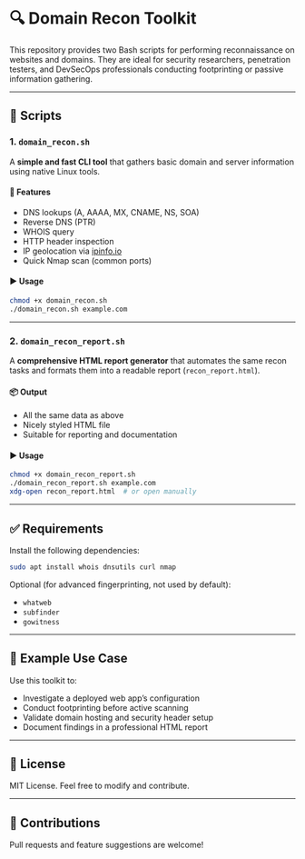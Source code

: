 # 🔍 Domain Recon Toolkit

This repository provides two Bash scripts for performing reconnaissance on websites and domains. They are ideal for security researchers, penetration testers, and DevSecOps professionals conducting footprinting or passive information gathering.

---

## 📁 Scripts

### 1. `domain_recon.sh`

A **simple and fast CLI tool** that gathers basic domain and server information using native Linux tools.

#### 🔧 Features

- DNS lookups (A, AAAA, MX, CNAME, NS, SOA)
- Reverse DNS (PTR)
- WHOIS query
- HTTP header inspection
- IP geolocation via [ipinfo.io](https://ipinfo.io)
- Quick Nmap scan (common ports)

#### ▶️ Usage

```bash
chmod +x domain_recon.sh
./domain_recon.sh example.com
```

---

### 2. `domain_recon_report.sh`

A **comprehensive HTML report generator** that automates the same recon tasks and formats them into a readable report (`recon_report.html`).

#### 📦 Output

- All the same data as above
- Nicely styled HTML file
- Suitable for reporting and documentation

#### ▶️ Usage

```bash
chmod +x domain_recon_report.sh
./domain_recon_report.sh example.com
xdg-open recon_report.html  # or open manually
```

---

## ✅ Requirements

Install the following dependencies:

```bash
sudo apt install whois dnsutils curl nmap
```

Optional (for advanced fingerprinting, not used by default):
- `whatweb`
- `subfinder`
- `gowitness`

---

## 📘 Example Use Case

Use this toolkit to:
- Investigate a deployed web app’s configuration
- Conduct footprinting before active scanning
- Validate domain hosting and security header setup
- Document findings in a professional HTML report

---

## 📜 License

MIT License. Feel free to modify and contribute.

---

## 🙌 Contributions

Pull requests and feature suggestions are welcome!
